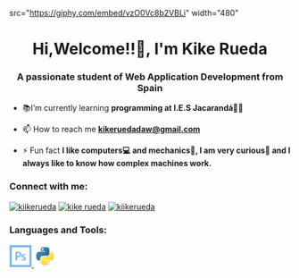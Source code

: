 <img>src="https://giphy.com/embed/vzO0Vc8b2VBLi" width="480"</img>

<h1 align="center">Hi,Welcome!!👋, I'm Kike Rueda</h1>
<h3 align="center">A passionate student of Web Application Development from Spain</h3>

- 📚I’m currently learning **programming at I.E.S Jacarandá👨‍💻**

- 📫 How to reach me **kikeruedadaw@gmail.com**

- ⚡ Fun fact **I like computers💻 and mechanics🔧, I am very curious🧐 and I always like to know how complex machines work.**

<h3 align="left">Connect with me:</h3>
<p align="left">
<a href="https://twitter.com/kiikerueda" target="blank"><img align="center" src="https://raw.githubusercontent.com/rahuldkjain/github-profile-readme-generator/master/src/images/icons/Social/twitter.svg" alt="kiikerueda" height="30" width="40" /></a>
<a href="https://fb.com/kike rueda" target="blank"><img align="center" src="https://raw.githubusercontent.com/rahuldkjain/github-profile-readme-generator/master/src/images/icons/Social/facebook.svg" alt="kike rueda" height="30" width="40" /></a>
<a href="https://instagram.com/kiikerueda" target="blank"><img align="center" src="https://raw.githubusercontent.com/rahuldkjain/github-profile-readme-generator/master/src/images/icons/Social/instagram.svg" alt="kiikerueda" height="30" width="40" /></a>
</p>

<h3 align="left">Languages and Tools:</h3>
<p align="left"> <a href="https://www.photoshop.com/en" target="_blank" rel="noreferrer"> <img src="https://raw.githubusercontent.com/devicons/devicon/master/icons/photoshop/photoshop-line.svg" alt="photoshop" width="40" height="40"/> </a> <a href="https://www.python.org" target="_blank" rel="noreferrer"> <img src="https://raw.githubusercontent.com/devicons/devicon/master/icons/python/python-original.svg" alt="python" width="40" height="40"/> </a> </p>
